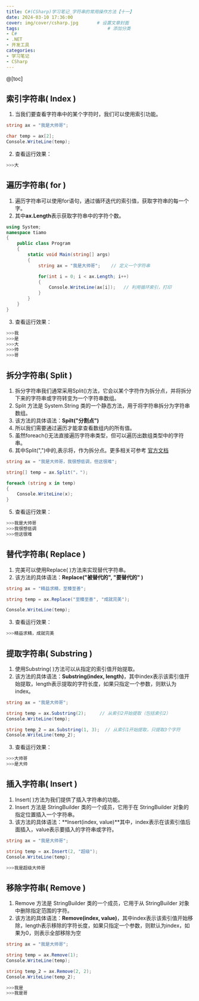 ```yaml
---
title: C#(CSharp)学习笔记_字符串的常用操作方法【十一】
date: 2024-03-10 17:36:00
cover: img/cover/csharp.jpg       # 设置文章封面
tags:                                 # 添加分类
- C#
- .NET
- 开发工具
categories:  
- 学习笔记
- CSharp
---
```



@[toc]
## 索引字符串( Index )
1. 当我们要查看字符串中的某个字符时，我们可以使用索引功能。

```csharp
string ax = "我是大帅哥";

char temp = ax[2];
Console.WriteLine(temp);
```
2. 查看运行效果：

```csharp
>>>大
```
## 遍历字符串( for )
1. 遍历字符串可以使用for语句，通过循环迭代的索引值，获取字符串的每一个字。
2. 其中**ax.Length**表示获取字符串中的字符个数。

```csharp
using System;
namespace tiamo
{
	public class Program
	{
	    static void Main(string[] args)
	    {
	    	string ax = "我是大帅哥";    // 定义一个字符串

	    	for(int i = 0; i < ax.Length; i++)   
	    	{
	    		Console.WriteLine(ax[i]);   // 利用循环索引，打印
	    	}
	    }
	}
}
```
3. 查看运行效果：

```csharp
>>>我
>>>是
>>>大
>>>帅
>>>哥
```

## 拆分字符串( Split )
1. 拆分字符串我们通常采用Split()方法，它会以某个字符作为拆分点，并将拆分下来的字符串或字符转变为一个字符串数组。
2.  Split 方法是 System.String 类的一个静态方法，用于将字符串拆分为字符串数组。
3. 该方法的具体语法：**Spilt("分割点")**
4. 所以我们需要通过遍历才能拿查看数组内的所有值。
5. 虽然foreach()无法直接遍历字符串类型，但可以遍历出数组类型中的字符串。
6. 其中Split(",")中的,表示将，作为拆分点。更多相关可参考   [官方文档](https://learn.microsoft.com/zh-cn/dotnet/csharp/how-to/parse-strings-using-split)

```csharp
string ax = "我是大帅哥，我很想低调，但这很难";

string[] temp = ax.Split("，");	  

foreach (string x in temp) 
{
	Console.WriteLine(x);
}
```
5. 查看运行效果：

```csharp
>>>我是大帅哥
>>>我很想低调
>>>但这很难
```

## 替代字符串( Replace )
1. 完美可以使用Replace( )方法来实现替代字符串。
2. 该方法的具体语法：**Replace("被替代的", "要替代的" )**

```csharp
string ax = "精益求精，至臻至善";

string temp = ax.Replace("至臻至善", "成就完美");

Console.WriteLine(temp);
```

3. 查看运行效果：

```csharp
>>>精益求精，成就完美
```

## 提取字符串( Substring )
1. 使用Substring( )方法可以从指定的索引值开始提取。
2. 该方法的具体语法：**Substring(index, length)**，其中index表示该索引值开始提取，length表示提取的字符长度，如果只指定一个参数，则默认为index。

```csharp
string ax = "我是大帅哥";  

string temp = ax.Substring(2);     // 从索引2开始提取（包括索引2）
Console.WriteLine(temp);

string temp_2 = ax.Substring(1, 3);  // 从索引1开始提取，只提取3个字符
Console.WriteLine(temp_2);
```
3. 查看运行效果：

```csharp
>>>大帅哥
>>>是大帅
```
## 插入字符串( Insert )
1. Insert( )方法为我们提供了插入字符串的功能。
2. Insert 方法是 StringBuilder 类的一个成员，它用于在 StringBuilder 对象的指定位置插入一个字符串。
3.  该方法的具体语法：**Insert(index, value)**其中，index表示在该索引值后面插入，value表示要插入的字符串或字符。
```csharp
string ax = "我是大帅哥";

string temp = ax.Insert(2, "超级");
Console.WriteLine(temp);
```

```csharp
>>>我是超级大帅哥
```
## 移除字符串( Remove )
1. Remove 方法是 StringBuilder 类的一个成员，它用于从 StringBuilder 对象中删除指定范围的字符。
2. 该方法的具体语法：**Remove(index, value)**，其中index表示该索引值开始移除，length表示移除的字符长度，如果只指定一个参数，则默认为index，如果为0，则表示全部移除为空

```csharp
string ax = "我是大帅哥";

string temp = ax.Remove(1);
Console.WriteLine(temp);

string temp_2 = ax.Remove(2, 2);
Console.WriteLine(temp_2);
```

```csharp
>>>我是
>>>我是哥
```